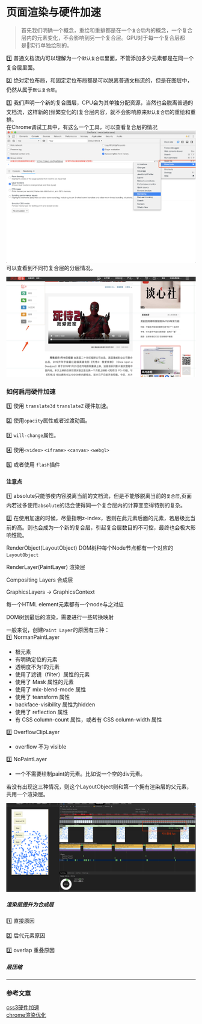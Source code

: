 # 页面渲染与硬件加速

> 首先我们明确一个概念，重绘和重排都是在一个`复合层`内的概念，一个复合层内的元素变化，不会影响到另一个复合层。GPU对于每一个复合层都是实行单独绘制的。      

1️⃣ 普通文档流内可以理解为一个`默认复合层`里面，不管添加多少元素都是在同一个复合层里面。    

2️⃣ 绝对定位布局，和固定定位布局都是可以脱离普通文档流的，但是在图层中，仍然从属于`默认复合层`。  

3️⃣ 我们声明一个新的复合图层，CPU会为其单独分配资源，当然也会脱离普通的文档流，这样新的(频繁变化的)复合层内容，就不会影响原来`默认复合层`的重绘和重排。    
在Chrome调试工具中，有这么一个工具，可以查看复合层的情况
![](/blog_assets/render_border.png)
可以查看到不同符复合层的分层情况。

![](/blog_assets/render_border.jpeg)
### 如何启用硬件加速  

1️⃣ 使用 `translate3d` `translateZ` 硬件加速。   

2️⃣ 使用`opacity`属性或者过渡动画。  

3️⃣ `will-change`属性。  

4️⃣ 使用`<video>` `<iframe>` `<canvas>` `<webgl>`  

5️⃣ 或者使用 `flash`插件  

#### 注意点
1️⃣ absolute只能够使内容脱离当前的文档流，但是不能够脱离当前的`复合层`,页面内若过多使用`absolute`的话会使得同一个复合层内的计算变变得特别的复杂。   

2️⃣ 在使用加速的时候，尽量指明z-index，否则在此元素后面的元素，若层级比当前的高。则也会成为一个新的复合层，引起复合层数目的不可控，最终也会极大影响性能。  



RenderObject(LayoutObject)  DOM树种每个Node节点都有一个对应的`LayoutObject`

RenderLayer(PaintLayer)     渲染层

Compositing Layers    合成层   

GraphicsLayers -> GraphicsContext 

每一个HTML element元素都有一个node与之对应     

DOM树到最后的渲染，需要进行一些转换映射     

一般来说，创建`Paint Layer`的原因有三种：  
1️⃣ NormanPaintLayer   
* 根元素   
* 有明确定位的元素  
* 透明度不为1的元素   
* 使用了滤镜（filter）属性的元素   
* 使用了 Mask 属性的元素   
* 使用了 mix-blend-mode 属性  
* 使用了 teansform 属性   
* backface-visibility 属性为hidden  
* 使用了 reflection 属性   
* 有 CSS column-count 属性，或者有 CSS column-width 属性   

2️⃣ OverflowClipLayer   
* overflow 不为 visible   

3️⃣ NoPaintLayer   
* 一个不需要绘制paint的元素。比如说一个空的div元素。       

若没有出现这三种情况，则这个LayoutObject则和第一个拥有渲染层的父元素，共用一个渲染层。    

![](/blog_assets/devtools_fps.png)
##### 渲染层提升为合成层   
1️⃣ 直接原因   

2️⃣ 后代元素原因  

3️⃣ overlap 重叠原因 


##### 层压缩  


___
### 参考文章
[css3硬件加速](https://div.io/topic/1348)     
[chrome渲染优化](https://www.oschina.net/translate/chrome-accelerated-rendering?cmp&p=1)